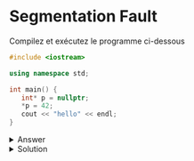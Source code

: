 # Segmentation Fault

Compilez et exécutez le programme ci-dessous

~~~cpp
#include <iostream>

using namespace std;

int main() {
   int* p = nullptr;
   *p = 42;
   cout << "hello" << endl;
}
~~~

<details>
<summary>Answer</summary>
Did it, failed
</details>

<details>
<summary>Solution</summary>

Le programme devrait compiler, mais crasher à l'exécution en affichant un message similaire à 

~~~
Process finished with exit code -1073741819 (0xC0000005)
~~~

Ce message peut varier d'une machine à l'autre

</details>
